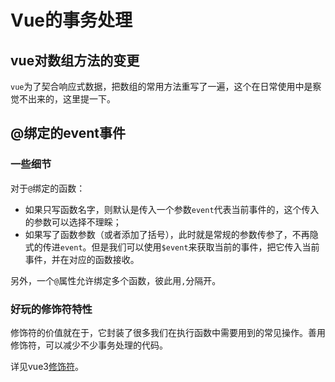 # Vue的事务处理

## vue对数组方法的变更

`vue`为了契合响应式数据，把数组的常用方法重写了一遍，这个在日常使用中是察觉不出来的，这里提一下。

## @绑定的event事件

### 一些细节

对于`@`绑定的函数：

- 如果只写函数名字，则默认是传入一个参数`event`代表当前事件的，这个传入的参数可以选择不理睬；
- 如果写了函数参数（或者添加了括号），此时就是常规的参数传参了，不再隐式的传进`event`。但是我们可以使用`$event`来获取当前的事件，把它传入当前事件，并在对应的函数接收。

另外，一个`@`属性允许绑定多个函数，彼此用`,`分隔开。

### 好玩的修饰符特性

修饰符的价值就在于，它封装了很多我们在执行函数中需要用到的常见操作。善用修饰符，可以减少不少事务处理的代码。

详见vue3[修饰符](https://cn.vuejs.org/guide/essentials/event-handling.html#event-modifiers)。
